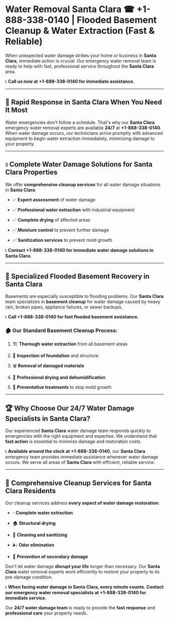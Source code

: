 # Water Removal Santa Clara ☎ +1-888-338-0140 | Flooded Basement Cleanup & Water Extraction (Fast & Reliable)

When unexpected water damage strikes your home or business in **Santa Clara**, immediate action is crucial. Our emergency water removal team is ready to help with fast, professional service throughout the **Santa Clara** area. 

📞 **Call us now at +1-888-338-0140 for immediate assistance.**
---
## 🚀 Rapid Response in Santa Clara When You Need It Most
Water emergencies don't follow a schedule. That's why our **Santa Clara** emergency water removal experts are available **24/7** at **+1-888-338-0140**. When water damage occurs, our technicians arrive promptly with advanced equipment to begin water extraction immediately, minimizing damage to your property.
---
## 💧 Complete Water Damage Solutions for Santa Clara Properties
We offer **comprehensive cleanup services** for all water damage situations in **Santa Clara**:
- ✅ **Expert assessment** of water damage  
- ✅ **Professional water extraction** with industrial equipment  
- ✅ **Complete drying** of affected areas  
- ✅ **Moisture control** to prevent further damage  
- ✅ **Sanitization services** to prevent mold growth  
📞 **Contact +1-888-338-0140 for immediate water damage solutions in Santa Clara.**
---
## 🌊 Specialized Flooded Basement Recovery in Santa Clara
Basements are especially susceptible to flooding problems. Our **Santa Clara** team specializes in **basement cleanup** for water damage caused by heavy rain, broken pipes, appliance failures, or sewer backups. 
📞 **Call +1-888-338-0140 for fast flooded basement assistance.**
### 🏚️ Our Standard Basement Cleanup Process:
1. 🏗️ **Thorough water extraction** from all basement areas  
2. 🔎 **Inspection of foundation** and structure  
3. 🗑️ **Removal of damaged materials**  
4. 💨 **Professional drying and dehumidification**  
5. 🚫 **Preventative treatments** to stop mold growth  
---
## 🏆 Why Choose Our 24/7 Water Damage Specialists in Santa Clara?
Our experienced **Santa Clara** water damage team responds quickly to emergencies with the right equipment and expertise. We understand that **fast action** is essential to minimize damage and restoration costs.
📞 **Available around the clock at +1-888-338-0140**, our **Santa Clara** emergency team provides immediate assistance whenever water damage occurs. We serve all areas of **Santa Clara** with efficient, reliable service.
---
## 🧹 Comprehensive Cleanup Services for Santa Clara Residents
Our cleanup services address **every aspect of water damage restoration**:
- 💧 **Complete water extraction**  
- 🏠 **Structural drying**  
- 🧼 **Cleaning and sanitizing**  
- 🌬️ **Odor elimination**  
- 🚫 **Prevention of secondary damage**  
Don't let water damage **disrupt your life** longer than necessary. Our **Santa Clara** water removal experts work efficiently to restore your property to its pre-damage condition.
📞 **When facing water damage in Santa Clara, every minute counts. Contact our emergency water removal specialists at +1-888-338-0140 for immediate service.**
Our **24/7 water damage team** is ready to provide the **fast response** and **professional care** your property needs.
